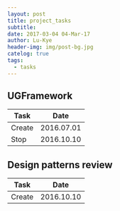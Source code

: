 ```yaml
---
layout: post
title: project_tasks
subtitle: 
date: 2017-03-04 04-Mar-17
author: Lu-Kye
header-img: img/post-bg.jpg
catelog: true
tags: 
  - tasks
---
```

## UGFramework

Task    | Date
---     | ---
Create  | 2016.07.01
Stop 	| 2016.10.10

## Design patterns review

Task	| Date
---		| ---
Create	| 2016.10.10
